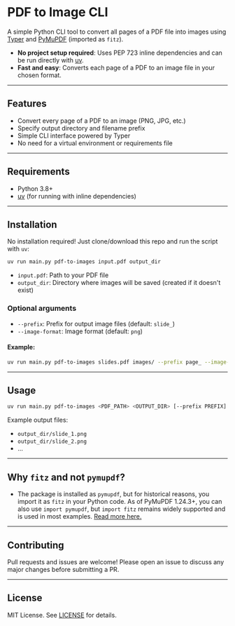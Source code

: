 # PDF to Image CLI

A simple Python CLI tool to convert all pages of a PDF file into images using [Typer](https://typer.tiangolo.com/) and [PyMuPDF](https://pymupdf.readthedocs.io/) (imported as `fitz`).

- **No project setup required**: Uses PEP 723 inline dependencies and can be run directly with [uv](https://docs.astral.sh/uv/guides/scripts/#running-a-script-with-dependencies).
- **Fast and easy**: Converts each page of a PDF to an image file in your chosen format.

---

## Features
- Convert every page of a PDF to an image (PNG, JPG, etc.)
- Specify output directory and filename prefix
- Simple CLI interface powered by Typer
- No need for a virtual environment or requirements file

---

## Requirements
- Python 3.8+
- [uv](https://docs.astral.sh/uv/) (for running with inline dependencies)

---

## Installation

No installation required! Just clone/download this repo and run the script with `uv`:

```sh
uv run main.py pdf-to-images input.pdf output_dir
```

- `input.pdf`: Path to your PDF file
- `output_dir`: Directory where images will be saved (created if it doesn't exist)

### Optional arguments
- `--prefix`: Prefix for output image files (default: `slide_`)
- `--image-format`: Image format (default: `png`)

#### Example:
```sh
uv run main.py pdf-to-images slides.pdf images/ --prefix page_ --image-format jpg
```

---

## Usage

```sh
uv run main.py pdf-to-images <PDF_PATH> <OUTPUT_DIR> [--prefix PREFIX] [--image-format FORMAT]
```

Example output files:
- `output_dir/slide_1.png`
- `output_dir/slide_2.png`
- ...

---

## Why `fitz` and not `pymupdf`?

- The package is installed as `pymupdf`, but for historical reasons, you import it as `fitz` in your Python code. As of PyMuPDF 1.24.3+, you can also use `import pymupdf`, but `import fitz` remains widely supported and is used in most examples. [Read more here.](https://artifex.com/blog/pymupdf-1.24.3-and-farewell-to-fitz)

---

## Contributing

Pull requests and issues are welcome! Please open an issue to discuss any major changes before submitting a PR.

---

## License

MIT License. See [LICENSE](LICENSE) for details.
